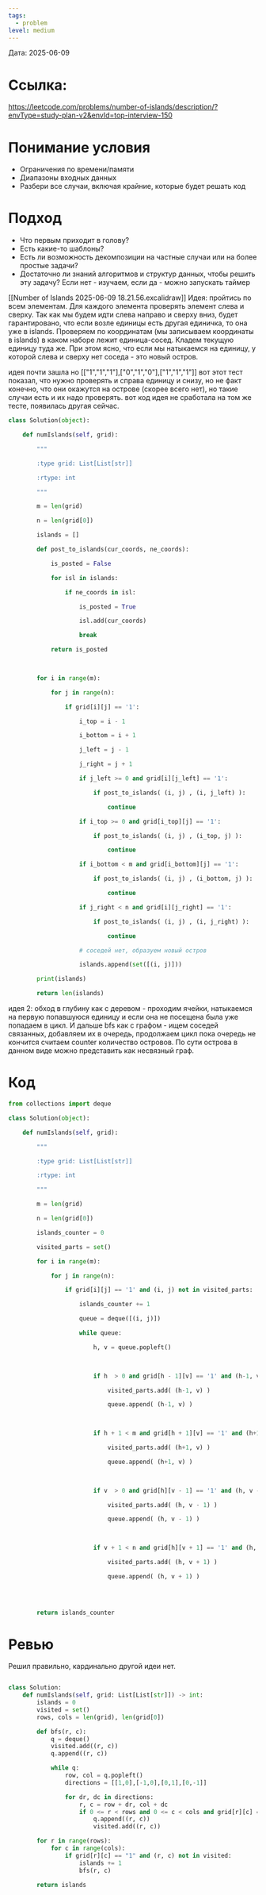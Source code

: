 ```yaml
---
tags:
  - problem
level: medium
---
```


Дата: 2025-06-09

# Ссылка: 
https://leetcode.com/problems/number-of-islands/description/?envType=study-plan-v2&envId=top-interview-150

# Понимание условия
 - Ограничения по времени/памяти
 - Диапазоны входных данных
 - Разбери все случаи, включая крайние, которые будет решать код

# Подход
- Что первым приходит в голову?
- Есть какие-то шаблоны?
- Есть ли возможность декомпозиции на частные случаи или на более простые задачи?
- Достаточно ли знаний алгоритмов и структур данных, чтобы решить эту задачу? Если нет - изучаем, если да - можно запускать таймер

[[Number of Islands 2025-06-09 18.21.56.excalidraw]]
Идея: пройтись по всем элементам. Для каждого элемента проверять элемент слева и сверху. 
Так как мы будем идти слева направо и сверху вниз, будет гарантировано, что если возле единицы есть другая единичка, то она уже в islands. Проверяем по координатам (мы записываем координаты в islands) в каком наборе лежит единица-сосед. Кладем текущую единицу туда же. При этом ясно, что если мы натыкаемся на единицу, у которой слева и сверху нет соседа - это новый остров.

идея почти зашла но \[\["1","1","1"],\["0","1","0"],\["1","1","1"]] вот этот тест показал, что нужно проверять и справа единицу и снизу, но не факт конечно, что они окажутся на острове (скорее всего нет), но такие случаи есть и их надо проверять.
вот код идея не сработала на том же тесте, появилась другая сейчас.
```python
class Solution(object):

    def numIslands(self, grid):

        """

        :type grid: List[List[str]]

        :rtype: int

        """        

        m = len(grid)

        n = len(grid[0])

        islands = []  

        def post_to_islands(cur_coords, ne_coords):            

            is_posted = False

            for isl in islands:

                if ne_coords in isl:

                    is_posted = True

                    isl.add(cur_coords)                    

                    break          

            return is_posted

  

        for i in range(m):

            for j in range(n):

                if grid[i][j] == '1':

                    i_top = i - 1

                    i_bottom = i + 1

                    j_left = j - 1

                    j_right = j + 1

                    if j_left >= 0 and grid[i][j_left] == '1':

                        if post_to_islands( (i, j) , (i, j_left) ):

                            continue

                    if i_top >= 0 and grid[i_top][j] == '1':

                        if post_to_islands( (i, j) , (i_top, j) ):

                            continue

                    if i_bottom < m and grid[i_bottom][j] == '1':

                        if post_to_islands( (i, j) , (i_bottom, j) ):

                            continue

                    if j_right < n and grid[i][j_right] == '1':

                        if post_to_islands( (i, j) , (i, j_right) ):

                            continue

                    # соседей нет, образуем новый остров

                    islands.append(set([(i, j)]))

        print(islands)

        return len(islands)
```

идея 2: обход в глубину как с деревом - проходим ячейки, натыкаемся на первую попавшуюся единицу и если она не посещена была уже попадаем в цикл. И дальше bfs как с графом - ищем соседей связанных, добавляем их в очередь, продолжаем цикл пока очередь не кончится считаем counter количество островов. По сути острова в данном виде можно представить как несвязный граф.
# Код
```python
from collections import deque

class Solution(object):

    def numIslands(self, grid):

        """

        :type grid: List[List[str]]

        :rtype: int

        """        

        m = len(grid)

        n = len(grid[0])

        islands_counter = 0

        visited_parts = set()

        for i in range(m):

            for j in range(n):

                if grid[i][j] == '1' and (i, j) not in visited_parts:

                    islands_counter += 1

                    queue = deque([(i, j)])

                    while queue:                        

                        h, v = queue.popleft()                                                

  

                        if h  > 0 and grid[h - 1][v] == '1' and (h-1, v) not in visited_parts:

                            visited_parts.add( (h-1, v) )

                            queue.append( (h-1, v) )

  

                        if h + 1 < m and grid[h + 1][v] == '1' and (h+1, v) not in visited_parts:

                            visited_parts.add( (h+1, v) )                            

                            queue.append( (h+1, v) )

  

                        if v  > 0 and grid[h][v - 1] == '1' and (h, v - 1) not in visited_parts:                            

                            visited_parts.add( (h, v - 1) )

                            queue.append( (h, v - 1) )

  

                        if v + 1 < n and grid[h][v + 1] == '1' and (h, v + 1) not in visited_parts:

                            visited_parts.add( (h, v + 1) )                                                        

                            queue.append( (h, v + 1) )          

  
  

        return islands_counter
```
# Ревью

Решил правильно, кардинально другой идеи нет.
```python

class Solution:
    def numIslands(self, grid: List[List[str]]) -> int:
        islands = 0
        visited = set()
        rows, cols = len(grid), len(grid[0])

        def bfs(r, c):
            q = deque()
            visited.add((r, c))
            q.append((r, c))

            while q:
                row, col = q.popleft()
                directions = [[1,0],[-1,0],[0,1],[0,-1]]

                for dr, dc in directions:
                    r, c = row + dr, col + dc
                    if 0 <= r < rows and 0 <= c < cols and grid[r][c] == "1" and (r, c) not in visited:
                        q.append((r, c))
                        visited.add((r, c))

        for r in range(rows):
            for c in range(cols):
                if grid[r][c] == "1" and (r, c) not in visited:
                    islands += 1
                    bfs(r, c)

        return islands

```